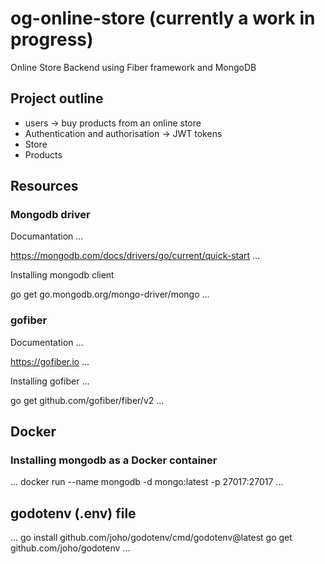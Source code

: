 # og-online-store (currently a work in progress)
Online Store Backend using Fiber framework and MongoDB

## Project outline

- users -> buy products from an online store
- Authentication and authorisation -> JWT tokens
- Store
- Products

## Resources
### Mongodb driver
Documantation
...

https://mongodb.com/docs/drivers/go/current/quick-start
...

Installing mongodb client

go get go.mongodb.org/mongo-driver/mongo
...

### gofiber
Documentation
...

https://gofiber.io
...

Installing gofiber
...

go get github.com/gofiber/fiber/v2
...

## Docker 
### Installing mongodb as a Docker container
...
docker run --name mongodb -d mongo:latest -p 27017:27017
...

## godotenv (.env) file
...
go install github.com/joho/godotenv/cmd/godotenv@latest
go get github.com/joho/godotenv
...